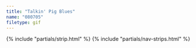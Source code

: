 ```yaml
---
title: "Talkin' Pig Blues"
name: "080705"
filetype: gif
---
```


{% include "partials/strip.html" %}
{% include "partials/nav-strips.html" %}